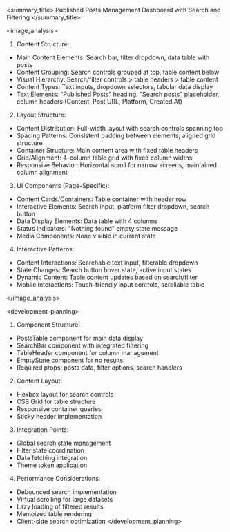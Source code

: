 <summary_title>
Published Posts Management Dashboard with Search and Filtering
</summary_title>

<image_analysis>
1. Content Structure:
- Main Content Elements: Search bar, filter dropdown, data table with posts
- Content Grouping: Search controls grouped at top, table content below
- Visual Hierarchy: Search/filter controls > table headers > table content
- Content Types: Text inputs, dropdown selectors, tabular data display
- Text Elements: "Published Posts" heading, "Search posts" placeholder, column headers (Content, Post URL, Platform, Created At)

2. Layout Structure:
- Content Distribution: Full-width layout with search controls spanning top
- Spacing Patterns: Consistent padding between elements, aligned grid structure
- Container Structure: Main content area with fixed table headers
- Grid/Alignment: 4-column table grid with fixed column widths
- Responsive Behavior: Horizontal scroll for narrow screens, maintained column alignment

3. UI Components (Page-Specific):
- Content Cards/Containers: Table container with header row
- Interactive Elements: Search input, platform filter dropdown, search button
- Data Display Elements: Data table with 4 columns
- Status Indicators: "Nothing found" empty state message
- Media Components: None visible in current state

4. Interactive Patterns:
- Content Interactions: Searchable text input, filterable dropdown
- State Changes: Search button hover state, active input states
- Dynamic Content: Table content updates based on search/filter
- Mobile Interactions: Touch-friendly input controls, scrollable table

</image_analysis>

<development_planning>
1. Component Structure:
- PostsTable component for main data display
- SearchBar component with integrated filtering
- TableHeader component for column management
- EmptyState component for no results
- Required props: posts data, filter options, search handlers

2. Content Layout:
- Flexbox layout for search controls
- CSS Grid for table structure
- Responsive container queries
- Sticky header implementation

3. Integration Points:
- Global search state management
- Filter state coordination
- Data fetching integration
- Theme token application

4. Performance Considerations:
- Debounced search implementation
- Virtual scrolling for large datasets
- Lazy loading of filtered results
- Memoized table rendering
- Client-side search optimization
</development_planning>